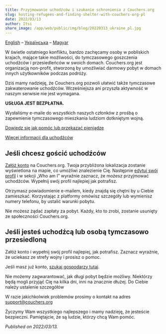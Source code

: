 ```yaml
---
title: Przyjmowanie uchodźców i szukanie schronienia z Couchers.org
slug: hosting-refugees-and-finding-shelter-with-couchers-org-pl
date: 2022/03/13
author: Itsi
share_image: /app/web/public/img/blog/20220313_ukraine_pl.jpg
---
```


[English](/blog/2022/03/13/hosting-refugees-and-finding-shelter-with-couchers-org-en) – [Українська](/blog/2022/03/13/hosting-refugees-and-finding-shelter-with-couchers-org-uk) – [Magyar](/blog/2022/03/13/hosting-refugees-and-finding-shelter-with-couchers-org-hu)

W świetle ostatniego konfliktu, bardzo zachęcamy osoby w pobliskich krajach, mające takie możliwości, do tymczasowego goszczenia uchodźców i przesiedleńców w swoich domach. Couchers.org jest organizacją non-profit, stworzoną by umożliwiać darmowy pobyt w domach innych użytkowników podczas podróży.

Dziś mamy nadzieję, że Couchers.org pozwoli ułatwić także tymczasowe zakwaterowanie uchodźców. Wcześniejsza ani przyszła aktywność w naszym serwisie nie jest wymagana.

**USŁUGA JEST BEZPŁATNA.**

Wysłaliśmy e-maile do wszystkich naszych członków z prośbą o zapewnienie tymczasowego mieszkania ludziom dotkniętym wojną.

[Dowiedz się jak pomóc lub przekazać pieniądze](https://how-to-help-ukraine-now.super.site/refuge-for-ukrainians)

[Więcej informacji dla uchodźców](https://docs.google.com/document/u/1/d/1OlZIz-72A2xI2uUOFE07L5ObQGP4JDcXZ2vdIs2P9BQ/mobilebasic)

## Jeśli chcesz gościć uchodźców

[Załóż konto](https://couchers.org/signup) na Couchers.org. Twoja przybliżona lokalizacja zostanie wyświetlona na mapie, co umożliwi znalezienie Cię. Następnie [edytuj swój profil](https://couchers.org/profile/edit) i w sekcji „Who am I” wyraźnie zaznacz, że możesz przyjmować uchodźców. Wypełnij swój profil najlepiej jak potrafisz.

Otrzymasz powiadomienie e-mailem, kiedy znajdą się chętni by u Ciebie zamieszkać. Korzystając z platformy omówisz szczegóły lub wymienisz numery telefonu, by ustalić warunki pobytu.

Nie możesz żądać zapłaty za pobyt. Każdy, kto to zrobi, zostanie usunięty ze społeczności Couchers.org.

## Jeśli jesteś uchodźcą lub osobą tymczasowo przesiedloną

Załóż konto i wypełnij swój profil najlepiej, jak potrafisz. Zaznacz wyraźnie, że uciekasz ze strefy wojny i prosisz o pomoc.

Jeśli masz już konto, [szukaj gospodarzy tutaj](https://couchers.org/search).

Nie możemy zagwarantować, jak długi pobyt będzie możliwy. Niektórzy będą mogli przyjąć Cię na kilka dni, inni na znacznie dłużej. Do Ciebie należy ustalenie szczegółów

W razie jakichkolwiek problemów prosimy o kontakt na adres [support@couchers.org](mailto:support@couchers.org)

Życzymy Wam wszystkiego najlepszego i mamy nadzieję, że jesteście bezpieczni. Pamiętajcie, że są ludzie, którzy chcą Wam pomóc.

*Published on 2022/03/13.*
